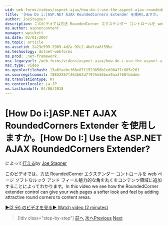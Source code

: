 ```yaml
---
uid: web-forms/videos/aspnet-ajax/how-do-i-use-the-aspnet-ajax-roundedcorners-extender
title: '[How Do i:]ASP.NET AJAX RoundedCorners Extender を使用しますか。 | Microsoft Docs'
author: JoeStagner
description: このビデオでは方法 RoundedCorner エクステンダー コントロールを web ページ ソフトなルック アンド フィール魅力的な角を丸くをコンテンツ領域に追加することで表示しています.
ms.author: aspnetcontent
manager: wpickett
ms.date: 02/01/2007
ms.topic: article
ms.assetid: 2a23e599-2969-4d2a-92c2-4bdfea8f59bc
ms.technology: dotnet-webforms
ms.prod: .net-framework
msc.legacyurl: /web-forms/videos/aspnet-ajax/how-do-i-use-the-aspnet-ajax-roundedcorners-extender
msc.type: video
ms.openlocfilehash: 13a6faebcf60e87f1529850b1ed904f7c885e26f
ms.sourcegitcommit: f8852267f463b62d7f975e56bea9aa3f68fbbdeb
ms.translationtype: MT
ms.contentlocale: ja-JP
ms.lasthandoff: 04/06/2018
---
```

<a name="how-do-i-use-the-aspnet-ajax-roundedcorners-extender"></a><span data-ttu-id="5f998-104">[How Do i:]ASP.NET AJAX RoundedCorners Extender を使用しますか。</span><span class="sxs-lookup"><span data-stu-id="5f998-104">[How Do I:] Use the ASP.NET AJAX RoundedCorners Extender?</span></span>
====================
<span data-ttu-id="5f998-105">によって[行える](https://github.com/JoeStagner)</span><span class="sxs-lookup"><span data-stu-id="5f998-105">by [Joe Stagner](https://github.com/JoeStagner)</span></span>

<span data-ttu-id="5f998-106">このビデオでは、方法 RoundedCorner エクステンダー コントロールを web ページ ソフトなルック アンド フィール魅力的な角を丸くをコンテンツ領域に追加することによってわかります。</span><span class="sxs-lookup"><span data-stu-id="5f998-106">In this video we see how the RoundedCorner extender control can give your web pages a softer look and feel by adding attractive round corners to content areas.</span></span>

[<span data-ttu-id="5f998-107">&#9654;(2 分) のビデオを見る</span><span class="sxs-lookup"><span data-stu-id="5f998-107">&#9654; Watch video (2 minutes)</span></span>](https://channel9.msdn.com/Blogs/ASP-NET-Site-Videos/how-do-i-use-the-aspnet-ajax-roundedcorners-extender)

> [!div class="step-by-step"]
> <span data-ttu-id="5f998-108">[前へ](how-do-i-use-an-aspnet-ajax-scriptmanagerproxy.md)
> [次へ](how-do-i-use-the-aspnet-ajax-timer-control.md)</span><span class="sxs-lookup"><span data-stu-id="5f998-108">[Previous](how-do-i-use-an-aspnet-ajax-scriptmanagerproxy.md)
[Next](how-do-i-use-the-aspnet-ajax-timer-control.md)</span></span>
